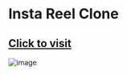 # Insta Reel Clone 
## [Click to visit](https://instareel.netlify.app/)
![image](https://github.com/anand-http/InstaReel/assets/90892063/f1432334-b124-4b3a-92f5-f5d53af702ee)
